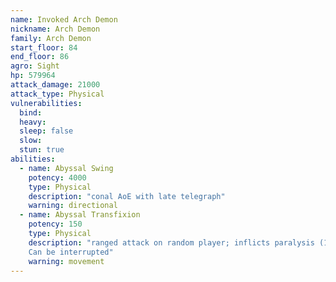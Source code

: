 ```yaml
---
name: Invoked Arch Demon
nickname: Arch Demon
family: Arch Demon
start_floor: 84
end_floor: 86
agro: Sight
hp: 579964
attack_damage: 21000
attack_type: Physical
vulnerabilities:
  bind: 
  heavy: 
  sleep: false
  slow: 
  stun: true
abilities:
  - name: Abyssal Swing
    potency: 4000
    type: Physical
    description: "conal AoE with late telegraph"
    warning: directional
  - name: Abyssal Transfixion
    potency: 150
    type: Physical
    description: "ranged attack on random player; inflicts paralysis (15s).
    Can be interrupted"
    warning: movement
---
```

